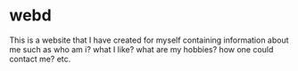 # webd
This is a website that I have created for myself containing information about me such as who am i? what I like? what are my hobbies? how one could contact me? etc.
